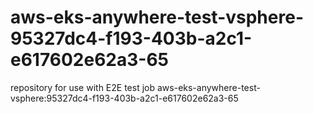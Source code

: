 # aws-eks-anywhere-test-vsphere-95327dc4-f193-403b-a2c1-e617602e62a3-65
repository for use with E2E test job aws-eks-anywhere-test-vsphere:95327dc4-f193-403b-a2c1-e617602e62a3-65
